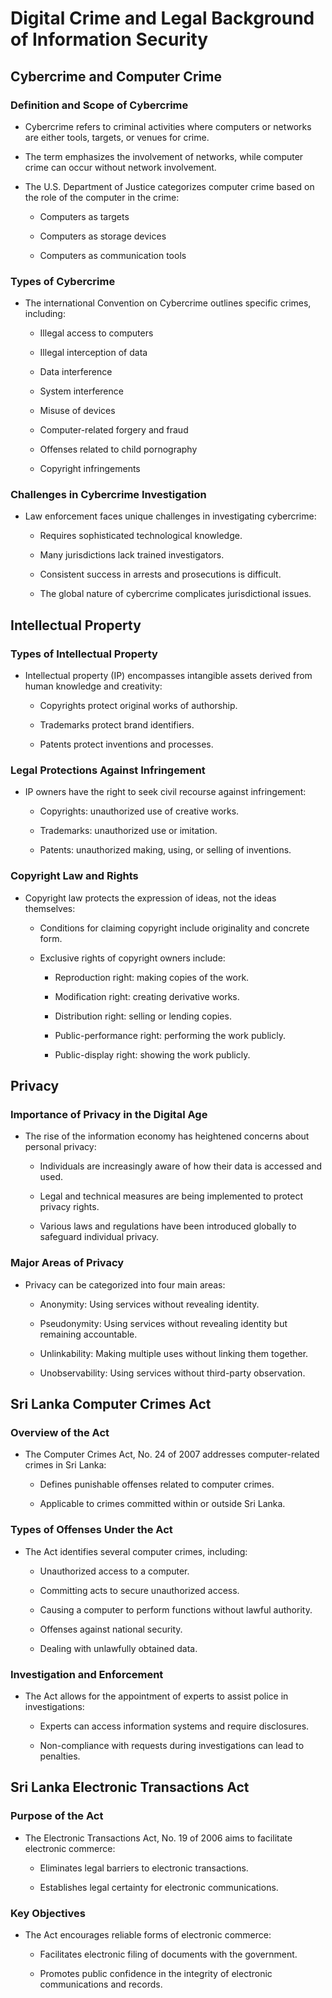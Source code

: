 # Digital Crime and Legal Background of Information Security

## Cybercrime and Computer Crime

### Definition and Scope of Cybercrime

- Cybercrime refers to criminal activities where computers or networks are either tools, targets, or venues for crime.

- The term emphasizes the involvement of networks, while computer crime can occur without network involvement.

- The U.S. Department of Justice categorizes computer crime based on the role of the computer in the crime:

	- Computers as targets

	- Computers as storage devices

	- Computers as communication tools

### Types of Cybercrime

- The international Convention on Cybercrime outlines specific crimes, including:

	- Illegal access to computers

	- Illegal interception of data

	- Data interference

	- System interference

	- Misuse of devices

	- Computer-related forgery and fraud

	- Offenses related to child pornography

	- Copyright infringements

### Challenges in Cybercrime Investigation

- Law enforcement faces unique challenges in investigating cybercrime:

	- Requires sophisticated technological knowledge.

	- Many jurisdictions lack trained investigators.

	- Consistent success in arrests and prosecutions is difficult.

	- The global nature of cybercrime complicates jurisdictional issues.

## Intellectual Property

### Types of Intellectual Property

- Intellectual property (IP) encompasses intangible assets derived from human knowledge and creativity:

	- Copyrights protect original works of authorship.

	- Trademarks protect brand identifiers.

	- Patents protect inventions and processes.

### Legal Protections Against Infringement

- IP owners have the right to seek civil recourse against infringement:

	- Copyrights: unauthorized use of creative works.

	- Trademarks: unauthorized use or imitation.

	- Patents: unauthorized making, using, or selling of inventions.

### Copyright Law and Rights

- Copyright law protects the expression of ideas, not the ideas themselves:

	- Conditions for claiming copyright include originality and concrete form.

	- Exclusive rights of copyright owners include:

		- Reproduction right: making copies of the work.

		- Modification right: creating derivative works.

		- Distribution right: selling or lending copies.

		- Public-performance right: performing the work publicly.

		- Public-display right: showing the work publicly.

## Privacy

### Importance of Privacy in the Digital Age

- The rise of the information economy has heightened concerns about personal privacy:

	- Individuals are increasingly aware of how their data is accessed and used.

	- Legal and technical measures are being implemented to protect privacy rights.

	- Various laws and regulations have been introduced globally to safeguard individual privacy.

### Major Areas of Privacy

- Privacy can be categorized into four main areas:

	- Anonymity: Using services without revealing identity.

	- Pseudonymity: Using services without revealing identity but remaining accountable.

	- Unlinkability: Making multiple uses without linking them together.

	- Unobservability: Using services without third-party observation.

## Sri Lanka Computer Crimes Act

### Overview of the Act

- The Computer Crimes Act, No. 24 of 2007 addresses computer-related crimes in Sri Lanka:

	- Defines punishable offenses related to computer crimes.

	- Applicable to crimes committed within or outside Sri Lanka.

### Types of Offenses Under the Act

- The Act identifies several computer crimes, including:

	- Unauthorized access to a computer.

	- Committing acts to secure unauthorized access.

	- Causing a computer to perform functions without lawful authority.

	- Offenses against national security.

	- Dealing with unlawfully obtained data.

### Investigation and Enforcement

- The Act allows for the appointment of experts to assist police in investigations:

	- Experts can access information systems and require disclosures.

	- Non-compliance with requests during investigations can lead to penalties.

## Sri Lanka Electronic Transactions Act

### Purpose of the Act

- The Electronic Transactions Act, No. 19 of 2006 aims to facilitate electronic commerce:

	- Eliminates legal barriers to electronic transactions.

	- Establishes legal certainty for electronic communications.

### Key Objectives

- The Act encourages reliable forms of electronic commerce:

	- Facilitates electronic filing of documents with the government.

	- Promotes public confidence in the integrity of electronic communications and records.

